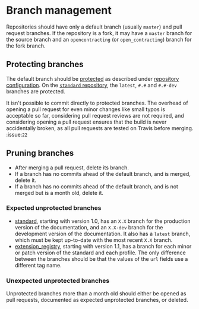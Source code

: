 # Branch management

Repositories should have only a default branch (usually `master`) and pull request branches. If the repository is a fork, it may have a `master` branch for the source branch and an `opencontracting` (or `open_contracting`) branch for the fork branch.

## Protecting branches

The default branch should be [protected](https://help.github.com/articles/about-protected-branches/) as described under [repository configuration](repository_configuration). On the [`standard` repository](https://github.com/open-contracting/standard), the `latest`, `#.#` and `#.#-dev` branches are protected.

It isn't possible to commit directly to protected branches. The overhead of opening a pull request for even minor changes like small typos is acceptable so far, considering pull request reviews are not required, and considering opening a pull request ensures that the build is never accidentally broken, as all pull requests are tested on Travis before merging. :issue:`22`

## Pruning branches

* After merging a pull request, delete its branch.
* If a branch has no commits ahead of the default branch, and is merged, delete it.
* If a branch has no commits ahead of the default branch, and is not merged but is a month old, delete it.

### Expected unprotected branches

* [standard](https://github.com/open-contracting/standard), starting with version 1.0, has an `X.X` branch for the production version of the documentation, and an `X.X-dev` branch for the development version of the documentation. It also has a `latest` branch, which must be kept up-to-date with the most recent `X.X` branch.
* [extension_registry](https://github.com/open-contracting/extension_registry), starting with version 1.1, has a branch for each minor or patch version of the standard and each profile. The only difference between the branches should be that the values of the `url` fields use a different tag name.

### Unexpected unprotected branches

Unprotected branches more than a month old should either be opened as pull requests, documented as expected unprotected branches, or deleted.
